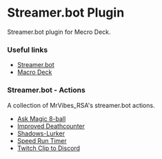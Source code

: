 # Streamer.bot Plugin
 Streamer.bot plugin for Mecro Deck.

### Useful links
+ [Streamer.bot](https://streamer.bot/)
+ [Macro Deck](https://macrodeck.org/)

### Streamer.bot - Actions
 A collection of MrVibes_RSA's streamer.bot actions.
 
+ [Ask Magic 8-ball](Magic-8-ball/README.md)
+ [Improved Deathcounter](Improved-Deathcounter/README.md)
+ [Shadows-Lurker](Shadows-Lurker/README.md)
+ [Speed Run Timer](Speed-Run-Timer/README.md)
+ [Twitch Clip to Discord](Clip-To-Discord/README.md)